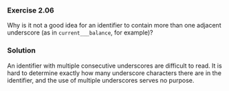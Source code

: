 ### Exercise 2.06
Why is it not a good idea for an identifier to contain more than one adjacent
underscore (as in `current___balance`, for example)?

### Solution
An identifier with multiple consecutive underscores are difficult to read. It is
hard to determine exactly how many underscore characters there are in the
identifier, and the use of multiple underscores serves no purpose.
